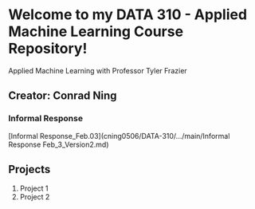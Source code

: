 # Welcome to my DATA 310 - Applied Machine Learning Course Repository! 

Applied Machine Learning with Professor Tyler Frazier

## Creator: Conrad Ning

### Informal Response
[Informal Response_Feb.03](cning0506/DATA-310/.../main/Informal Response Feb_3_Version2.md)

## Projects

1. Project 1
2. Project 2
